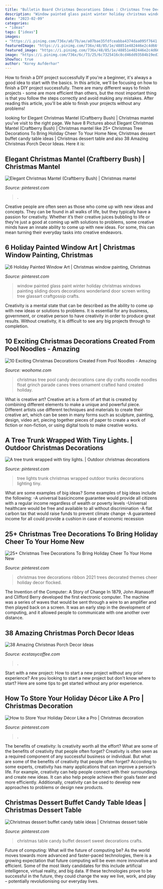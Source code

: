 ```yaml
---
title: "Bulletin Board Christmas Decorations Ideas : Christmas Tree Decorations Ribbon 2021 Trees Decorated Themes Cheer Holiday Decor Flocked"
description: "Window painted glass paint winter holiday christmas windows painting sliding doors decorations wonderland door screen writing tree glassart craftgossip crafts"
date: "2023-02-09"
categories:
- "ideas"
tags: ["ideas"]
images:
- "https://i.pinimg.com/736x/a0/7b/ae/a07bae35fdfceabba4374daa095f7641.jpg"
featuredImage: "https://i.pinimg.com/736x/48/85/1e/48851e482446e2c4d66f065c9887c89c.jpg"
featured_image: "https://i.pinimg.com/736x/48/85/1e/48851e482446e2c4d66f065c9887c89c.jpg"
image: "https://i.pinimg.com/736x/6c/73/25/6c7325416c8cd46dd93584b19ed34012.jpg"
ShowToc: true
author: "Korey Aufderhar"
---
```



How to finish a DIY project successfully
If you're a beginner, it's always a good idea to start with the basics. In this article, we'll be focusing on how to finish a DIY project successfully. There are many different ways to finish projects - some are more efficient than others, but the most important thing is that you follow the steps correctly and avoid making any mistakes. After reading this article, you'll be able to finish your projects without any problems!

	

		
looking for Elegant Christmas Mantel (Craftberry Bush) | Christmas mantel you've visit to the right page. We have 8 Pictures about Elegant Christmas Mantel (Craftberry Bush) | Christmas mantel like 25+ Christmas Tree Decorations To Bring Holiday Cheer To Your Home New, Christmas dessert buffet candy table ideas | Christmas dessert table and also 38 Amazing Christmas Porch Decor Ideas. Here it is:
		
    
## Elegant Christmas Mantel (Craftberry Bush) | Christmas Mantel

<img loading=lazy src="https://i.pinimg.com/736x/55/3b/a5/553ba59fd92ae29ea45a27a66cd93bdf.jpg" onerror="this.onerror=null;this.src='https://tse3.mm.bing.net/th?id=OIP.ZF7-yl7k61vfHQQe_R69LgHaLH&amp;pid=15.1';" alt="Elegant Christmas Mantel (Craftberry Bush) | Christmas mantel">

_Source: pinterest.com_

>. 

	

Creative people are often seen as those who come up with new ideas and concepts. They can be found in all walks of life, but they typically have a passion for creativity. Whether it’s their creative juices bubbling to life or they’re just a good at coming up with solutions to problems, some creative minds have an innate ability to come up with new ideas. For some, this can mean turning their everyday tasks into creative endeavors.

    
## 6 Holiday Painted Window Art | Christmas Window Painting, Christmas

<img loading=lazy src="https://i.pinimg.com/736x/6c/73/25/6c7325416c8cd46dd93584b19ed34012.jpg" onerror="this.onerror=null;this.src='https://tse3.mm.bing.net/th?id=OIP.u6MRayZFP29kTNWTn_I4YQHaKb&amp;pid=15.1';" alt="6 Holiday Painted Window Art | Christmas window painting, Christmas">

_Source: pinterest.com_

>window painted glass paint winter holiday christmas windows painting sliding doors decorations wonderland door screen writing tree glassart craftgossip crafts. 

	

Creativity is a mental state that can be described as the ability to come up with new ideas or solutions to problems. It is essential for any business, government, or creative person to have creativity in order to produce great results. Without creativity, it is difficult to see any big projects through to completion.

    
## 10 Exciting Christmas Decorations Created From Pool Noodles - Amazing

<img loading=lazy src="http://www.woohome.com/wp-content/uploads/2017/11/pool-noodle-projects-for-christmas-4.jpg" onerror="this.onerror=null;this.src='https://tse4.mm.bing.net/th?id=OIP.cj1aqKVhHVu8nPQTrZ6CmQHaJ4&amp;pid=15.1';" alt="10 Exciting Christmas Decorations Created From Pool Noodles - Amazing">

_Source: woohome.com_

>christmas tree pool candy decorations cane diy crafts noodle noodles float grinch parade canes trees ornament crafted hand created holiday. 

	

What is creative art?
Creative art is a form of art that is created by combining different elements to make a unique and powerful piece. Different artists use different techniques and materials to create their creative art, which can be seen in many forms such as sculpture, painting, design, video art, piecing together pieces of paper to create a work of fiction or non-fiction, or using digital tools to make creative works.

    
## A Tree Trunk Wrapped With Tiny Lights. | Outdoor Christmas Decorations

<img loading=lazy src="https://i.pinimg.com/736x/11/47/5e/11475ee997ea2d5d7d9660e50c771c5b--tree-trunks-a-tree.jpg" onerror="this.onerror=null;this.src='https://tse3.mm.bing.net/th?id=OIP.67ngdsvneN1JI1ttQ5nPNAHaJ3&amp;pid=15.1';" alt="A tree trunk wrapped with tiny lights. | Outdoor christmas decorations">

_Source: pinterest.com_

>tree lights trunk christmas wrapped outdoor trunks decorations lighting tiny. 

	

What are some examples of big ideas?
Some examples of big ideas include the following: 
-A universal basicincome guarantee would provide all citizens with a regular income regardless of wealth or poverty levels 
-Universal healthcare would be free and available to all without discrimination 
-A flat carbon tax that would raise funds to prevent climate change 
-A guaranteed income for all could provide a cushion in case of economic recession

    
## 25+ Christmas Tree Decorations To Bring Holiday Cheer To Your Home New

<img loading=lazy src="https://i.pinimg.com/736x/99/e9/a1/99e9a1b102bcf187cd7de2d00da858b0.jpg" onerror="this.onerror=null;this.src='https://tse1.mm.bing.net/th?id=OIP.yoeVesH06_Uc2PZat3XhYwHaLJ&amp;pid=15.1';" alt="25+ Christmas Tree Decorations To Bring Holiday Cheer To Your Home New">

_Source: pinterest.com_

>christmas tree decorations ribbon 2021 trees decorated themes cheer holiday decor flocked. 

	

The Invention of the Computer: A Story of Change
In 1879, John Atanasoff and Clifford Berry developed the first electronic computer. The machine was a series of waves that would be sent through a wire to an amplifier and then played back on a screen. It was an early step in the development of computing, and it allowed people to communicate with one another over distance.

    
## 38 Amazing Christmas Porch Decor Ideas

<img loading=lazy src="https://i2.wp.com/www.ecstasycoffee.com/wp-content/uploads/2016/10/Christmas-Porch-Décor-Ideas-21.jpg" onerror="this.onerror=null;this.src='https://tse2.mm.bing.net/th?id=OIP.eHWKN6jG0iKqn58fJLtcWAHaNI&amp;pid=15.1';" alt="38 Amazing Christmas Porch Decor Ideas">

_Source: ecstasycoffee.com_

>. 

	

Start with a new project: How to start a new project without any prior experience?
Are you looking to start a new project but don't know where to start? Here are some tips to get started without any prior experience.

    
## How To Store Your Holiday Décor Like A Pro | Christmas Decoration

<img loading=lazy src="https://i.pinimg.com/736x/48/85/1e/48851e482446e2c4d66f065c9887c89c.jpg" onerror="this.onerror=null;this.src='https://tse4.mm.bing.net/th?id=OIP.t2F95WnTf5nqOR_8ljebcQHaLH&amp;pid=15.1';" alt="How to Store Your Holiday Décor Like a Pro | Christmas decoration">

_Source: pinterest.com_

>. 

	

The benefits of creativity: Is creativity worth all the effort? What are some of the benefits of creativity that people often forget?
Creativity is often seen as a required component of any successful business or individual. But what are some of the benefits of creativity that people often forget? According to some experts, creativity has many applications that can improve a person’s life. For example, creativity can help people connect with their surroundings and create new ideas. It can also help people achieve their goals faster and more efficiently. Additionally, creativity can be used to develop new approaches to problems or design new products.

    
## Christmas Dessert Buffet Candy Table Ideas | Christmas Dessert Table

<img loading=lazy src="https://i.pinimg.com/736x/a0/7b/ae/a07bae35fdfceabba4374daa095f7641.jpg" onerror="this.onerror=null;this.src='https://tse3.mm.bing.net/th?id=OIP.8mfLW9oFS9nENPxZHxNcqgHaJ3&amp;pid=15.1';" alt="Christmas dessert buffet candy table ideas | Christmas dessert table">

_Source: pinterest.com_

>christmas table candy buffet dessert sweet decorations crafts. 

	

Future of computing: What will the future of computing be?
As the world moves towards more advanced and faster-paced technologies, there is a growing expectation that future computing will be even more innovative and efficient. Some of the most likely candidates for this include artificial intelligence, virtual reality, and big data. If these technologies prove to be successful in the future, they could change the way we live, work, and play – potentially revolutionising our everyday lives.

